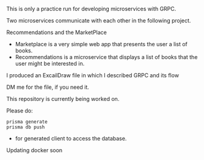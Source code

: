 This is only a practice run for developing microservices with GRPC.

Two microservices communicate with each other in the following project.

Recommendations and the MarketPlace

- Marketplace is a very simple web app that presents the user a list of books.
- Recommendations is a microservice that displays a list of books that the user might be interested in.

I produced an ExcailDraw file in which I described GRPC and its flow

DM me for the file, if you need it.

This repository is currently being worked on.

Please do:

```
prisma generate
prisma db push

```

- for generated client to access the database.

Updating docker soon
